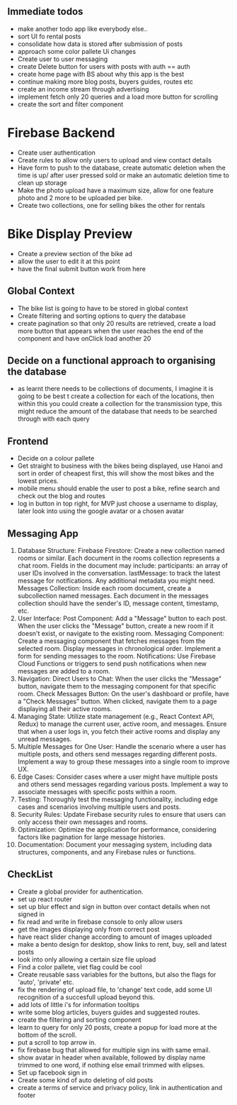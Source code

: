 ## Immediate todos
- make another todo app like everybody else..
- sort UI fo rental posts
- consolidate how data is stored after submission of posts
- approach some color pallete Ui changes
- Create user to user messaging
- create Delete button for users with posts with auth == auth
- create home page with BS about why this app is the best
- continue making more blog posts, buyers guides, routes etc
- create an income stream through advertising
- implement fetch only 20 queries and a load more button for scrolling
- create the sort and filter component

# Firebase Backend
- Create user authentication
- Create rules to allow only users to upload and view contact details
- Have form to push to the database, create automatic deletion when the time is up/ after user pressed sold or make an automatic deletion time to clean up storage
- Make the photo upload have a maximum size, allow for one feature photo and 2 more to be uploaded per bike.
- Create two collections, one for selling bikes the other for rentals

# Bike Display Preview
- Create a preview section of the bike ad
- allow the user to edit it at this point
- have the final submit button work from here

## Global Context
- The bike list is going to have to be stored in global context
- Create filtering and sorting options to query the database
- create pagination so that only 20 results are retrieved, create a load more button that appears when the user reaches the end of the component and have onClick load another 20

## Decide on a functional approach to organising the database
- as learnt there needs to be collections of documents, I imagine it is going to be best t create a collection for each of the locations, then within this you could create a collection for the transmission type, this might reduce the amount of the database that needs to be searched through with each query

## Frontend
- Decide on a colour pallete
- Get straight to business with the bikes being displayed, use Hanoi and sort in order of cheapest first, this will show the most bikes and the lowest prices.
- mobile menu should enable the user to post a bike, refine search and check out the blog and routes
- log in button in top right, for MVP just choose a username to display, later look into using the google avatar or a chosen avatar


## Messaging App
1. Database Structure:
Firebase Firestore:
Create a new collection named rooms or similar.
Each document in the rooms collection represents a chat room.
Fields in the document may include:
participants: an array of user IDs involved in the conversation.
lastMessage: to track the latest message for notifications.
Any additional metadata you might need.
Messages Collection:
Inside each room document, create a subcollection named messages.
Each document in the messages collection should have the sender's ID, message content, timestamp, etc.
2. User Interface:
Post Component:
Add a "Message" button to each post.
When the user clicks the "Message" button, create a new room if it doesn't exist, or navigate to the existing room.
Messaging Component:
Create a messaging component that fetches messages from the selected room.
Display messages in chronological order.
Implement a form for sending messages to the room.
Notifications:
Use Firebase Cloud Functions or triggers to send push notifications when new messages are added to a room.
3. Navigation:
Direct Users to Chat:
When the user clicks the "Message" button, navigate them to the messaging component for that specific room.
Check Messages Button:
On the user's dashboard or profile, have a "Check Messages" button.
When clicked, navigate them to a page displaying all their active rooms.
4. Managing State:
Utilize state management (e.g., React Context API, Redux) to manage the current user, active room, and messages.
Ensure that when a user logs in, you fetch their active rooms and display any unread messages.
5. Multiple Messages for One User:
Handle the scenario where a user has multiple posts, and others send messages regarding different posts.
Implement a way to group these messages into a single room to improve UX.
6. Edge Cases:
Consider cases where a user might have multiple posts and others send messages regarding various posts.
Implement a way to associate messages with specific posts within a room.
7. Testing:
Thoroughly test the messaging functionality, including edge cases and scenarios involving multiple users and posts.
8. Security Rules:
Update Firebase security rules to ensure that users can only access their own messages and rooms.
9. Optimization:
Optimize the application for performance, considering factors like pagination for large message histories.
10. Documentation:
Document your messaging system, including data structures, components, and any Firebase rules or functions.


## CheckList
- Create a global provider for authentication.
- set up react router
- set up blur effect and sign in button over contact details when not signed in
- fix read and write in firebase console to only allow users
- get the images displaying only from correct post
- have react slider change according to amount of images uploaded
- make a bento design for desktop, show links to rent, buy, sell and latest posts
- look into only allowing a certain size file upload
- Find a color pallete, viet flag could be cool
- Create reusable sass variables for the buttons, but also the flags for 'auto', 'private' etc.
- fix the rendering of upload file, to 'change' text code, add some UI recognition of a succesfull upload beyond this.
- add lots of little i's for information tooltips
- write some blog articles, buyers guides and suggested routes.
- create the filtering and sorting component
- learn to query for only 20 posts, create a popup for load more at the bottom of the scroll.
- put a scroll to top arrow in.
- fix firebase bug that allowed for multiple sign ins with same email.
- show avatar in header when available, followed by display name trimmed to one word, if nothing else email trimmed with elipses.
- Set up facebook sign in
- Create some kind of auto deleting of old posts
- create a terms of service and privacy policy, link in authentication and footer